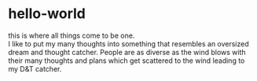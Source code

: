 # hello-world
this is where all things come to be one.    
I like to put my many thoughts into something that resembles an oversized dream and thought catcher.
People are as diverse as the wind blows with their many thoughts and plans which get scattered to the wind leading to my D&T catcher.
